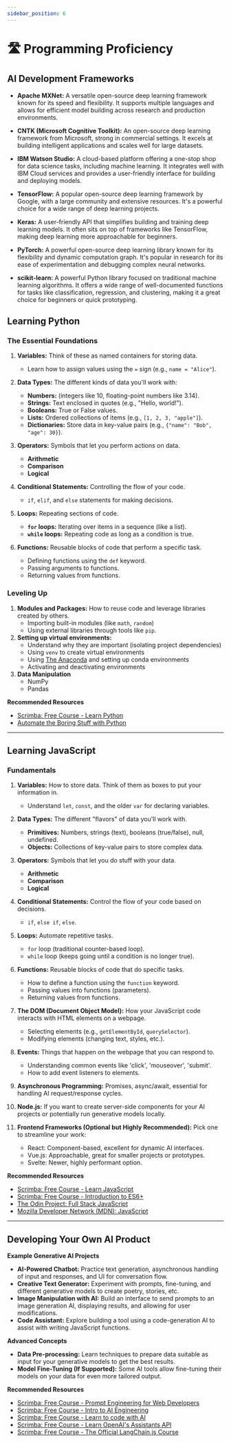 ```yaml
---
sidebar_position: 6
---
```


# 🛣️ Programming Proficiency

## AI Development Frameworks
* **Apache MXNet:** A versatile open-source deep learning framework known for its speed and flexibility. It supports multiple languages and allows for efficient model building across research and production environments. 
  
* **CNTK (Microsoft Cognitive Toolkit):** An open-source deep learning framework from Microsoft, strong in commercial settings. It excels at building intelligent applications and scales well for large datasets. 
  
* **IBM Watson Studio:** A cloud-based platform offering a one-stop shop for data science tasks, including machine learning. It integrates well with IBM Cloud services and provides a user-friendly interface for building and deploying models.
  
* **TensorFlow:** A popular open-source deep learning framework by Google, with a large community and extensive resources. It's a powerful choice for a wide range of deep learning projects.
  
* **Keras:** A user-friendly API that simplifies building and training deep learning models. It often sits on top of frameworks like TensorFlow, making deep learning more approachable for beginners.  
  
* **PyTorch:** A powerful open-source deep learning library known for its flexibility and dynamic computation graph. It's popular in research for its ease of experimentation and debugging complex neural networks.
  
* **scikit-learn:** A powerful Python library focused on traditional machine learning algorithms. It offers a wide range of well-documented functions for tasks like classification, regression, and clustering, making it a great choice for beginners or quick prototyping.

## Learning Python
### The Essential Foundations

1. **Variables:** Think of these as named containers for storing data.
   * Learn how to assign values using the `=` sign (e.g.,  `name = "Alice"`).

2. **Data Types:** The different kinds of data you'll work with:
   * **Numbers:**  (integers like 10, floating-point numbers like 3.14).
   * **Strings:** Text enclosed in quotes (e.g., "Hello, world!").
   * **Booleans:** True or False values.
   * **Lists:** Ordered collections of items (e.g., `[1, 2, 3, "apple"]`).
   * **Dictionaries:**  Store data in key-value pairs (e.g., `{"name": "Bob", "age": 30}`). 

3. **Operators:** Symbols that let you perform actions on data.
   * **Arithmetic**
   * **Comparison** 
   * **Logical**

4. **Conditional Statements:** Controlling the flow of your code.
   * `if`, `elif`, and `else` statements for making decisions.

5. **Loops:** Repeating sections of code.
   * **`for` loops:** Iterating over items in a sequence (like a list).
   * **`while` loops:** Repeating code as long as a condition is true. 

6. **Functions:** Reusable blocks of code that perform a specific task.
   * Defining functions using the `def` keyword.
   * Passing arguments to functions.
   * Returning values from functions.

### Leveling Up

1. **Modules and Packages:** How to reuse code and leverage libraries created by others.
    * Importing built-in modules (like `math`, `random`)
    * Using external libraries through tools like `pip`.
2. **Setting up virtual environments:**
    * Understand why they are important (isolating project dependencies)
    * Using `venv` to create virtual environments
    * Using [The Anaconda](https://www.anaconda.com/download) and setting up conda environments
    * Activating and deactivating environments
3. **Data Manipulation**
    * NumPy
    * Pandas

**Recommended Resources**

* [Scrimba: Free Course - Learn Python](https://scrimba.com/learn/python)
* [Automate the Boring Stuff with Python](https://automatetheboringstuff.com/)

----------------

## Learning JavaScript

### Fundamentals

1. **Variables:** How to store data. Think of them as boxes to put your information in.
   * Understand `let`, `const`, and the older `var` for declaring variables.

2. **Data Types:** The different "flavors" of data you'll work with.
   * **Primitives:** Numbers, strings (text), booleans (true/false), null, undefined.
   * **Objects:** Collections of key-value pairs to store complex data.

3. **Operators:** Symbols that let you do stuff with your data.
   * **Arithmetic**
   * **Comparison** 
   * **Logical**

4. **Conditional Statements:**  Control the flow of your code based on decisions.
   * `if`, `else if`, `else`.

5. **Loops:** Automate repetitive tasks.
   * `for` loop (traditional counter-based loop).
   * `while` loop (keeps going until a condition is no longer true).

6. **Functions:** Reusable blocks of code that do specific tasks.
   * How to define a function using the `function` keyword.
   * Passing values into functions (parameters).
   * Returning values from functions. 

7. **The DOM (Document Object Model):** How your JavaScript code interacts with HTML elements on a webpage.
   * Selecting elements (e.g., `getElementById`, `querySelector`).
   * Modifying elements (changing text, styles, etc.).

8. **Events:** Things that happen on the webpage that you can respond to.
   * Understanding common events like 'click', 'mouseover', 'submit'.
   * How to add event listeners to elements.

9. **Asynchronous Programming:** Promises, async/await, essential for handling AI request/response cycles.

10. **Node.js:**  If you want to create server-side components for your AI projects or potentially run generative models locally.

11. **Frontend Frameworks (Optional but Highly Recommended):** Pick one to streamline your work:
    * React: Component-based, excellent for dynamic AI interfaces.
    * Vue.js: Approachable, great for smaller projects or prototypes.
    * Svelte: Newer, highly performant option.

**Recommended Resources**

* [Scrimba: Free Course - Learn JavaScript](https://scrimba.com/learn/learnjavascript)
* [Scrimba: Free Course - Introduction to ES6+](https://scrimba.com/learn/introtoes6)
* [The Odin Project: Full Stack JavaScript](https://www.theodinproject.com/paths/full-stack-javascript)
* [Mozilla Developer Network (MDN): JavaScript](https://developer.mozilla.org/en-US/docs/Web/JavaScript)

-----

## Developing Your Own AI Product

**Example Generative AI Projects**

* **AI-Powered Chatbot:** Practice text generation, asynchronous handling of input and responses, and UI for conversation flow.
* **Creative Text Generator:** Experiment with prompts, fine-tuning, and different generative models to create poetry, stories, etc.
* **Image Manipulation with AI:** Build an interface to send prompts to an image generation AI, displaying results, and allowing for user modifications.
* **Code Assistant:** Explore building a tool using a code-generation AI to assist with writing JavaScript functions.

**Advanced Concepts**
* **Data Pre-processing:** Learn techniques to prepare data suitable as input for your generative models to get the best results. 
* **Model Fine-Tuning (If Supported):**  Some AI tools allow fine-tuning their models on your data for even more tailored output.

**Recommended Resources**
* [Scrimba: Free Course - Prompt Engineering for Web Developers](https://scrimba.com/learn/promptengineering)
* [Scrimba: Free Course - Intro to AI Engineering](https://scrimba.com/learn/introtoaiengineering)
* [Scrimba: Free Course - Learn to code with AI](https://scrimba.com/learn/aicoding)
* [Scrimba: Free Course - Learn OpenAI's Assistants API](https://scrimba.com/learn/openaiassistants)
* [Scrimba: Free Course - The Official LangChain.js Course](https://scrimba.com/learn/langchain)


